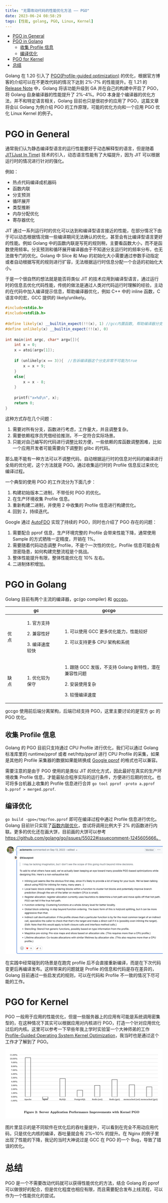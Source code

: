 ```yaml
---
title: "无需改动代码的性能优化方法 —— PGO"
date: 2023-06-24 08:58:29
tags: [性能, golang, PGO, Linux, Kernel]
---
```


- [PGO in General](#pgo-in-general)
- [PGO in Golang](#pgo-in-golang)
  - [收集 Profile 信息](#收集-profile-信息)
  - [编译优化](#编译优化)
- [PGO for Kernel](#pgo-for-kernel)
- [总结](#总结)


Golang 在 1.20 引入了 [PGO(Profile-guided optimization)](https://go.dev/doc/pgo) 的优化，根据官方博客的介绍可以在不更改代码的情况下达到 2%-7% 的性能提升。在 1.21 的 [Release Note](https://tip.golang.org/doc/go1.21) 中，Golang 将该功能升级到 GA 并在自己的构建中开启了 PGO，将 Golang 自身编译器的性能提升了 2%-4%。PGO 本身是个编译器的优化方法，并不和特定语言相关，Golang 目前也只是很初步的应用了 PGO，这篇文章将会以 Golang 为例介绍 PGO 的工作原理，可能的优化方向和一个应用 PGO 优化 Linux Kernel 的例子。

# PGO in General

通常我们认为静态编译型语言的运行性能要好于动态解释型的语言，但是随着 [JIT(Just In Time)](https://en.wikipedia.org/wiki/Just-in-time_compilation) 技术的引入，动态语言性能有了大幅提升，因为 JIT 可以根据运行时的情况进行针对的强化。

例如：
- 热点代码编译成机器码
- 函数内联
- 分支预测
- 循环展开
- 类型推断
- 内存分配优化
- 寄存器优化

JIT 通过一系列运行时的优化可以达到和编译型语言接近的性能，在部分情况下由于可以动态根据情况做一些编译期间无法确认的优化，甚至会有比编译型语言更好的性能。例如 Golang 中的函数内联是写死的规则稍，主要看函数大小，而不是函数使用频率。分支预测和循环展开编译器由于不知道分支运行时的频率分布，也无法做专门的优化。Golang 中 Slice 和 Map 的初始化大小需要通过参数手动指定或者自动根据写死的规则进行扩容，无法根据运行时信息分配一个合适的初始化大小。

于是一个很自然的想法就是能否将类似 JIT 的技术应用到编译型语言，通过运行时的信息去优化代码性能，传统的做法是通过人类对代码运行时理解的经验，主动的在代码中加入编译提示信息，帮助编译器优化，例如 C++ 中的 inline 函数，C 语言中的宏，GCC 提供的 likely/unlikely。

```c++
#include<stdio.h>
#include<stdlib.h>

#define likely(x) __builtin_expect(!!(x), 1) //gcc内置函数, 帮助编译器分支优化
#define unlikely(x) __builtin_expect(!!(x), 0)

int main(int argc, char* argv[]){
    int x = 0;
    x = atoi(argv[1]);

    if (unlikely(x == 3)){  //告诉编译器这个分支非常不可能为true
        x = x + 9;
    }
    else{
        x = x - 8;
    }

    printf("x=%d\n", x);
    return 0;
}
```

这种方式存在几个问题：

1. 需要对所有分支，函数进行考虑，工作量大，并且调整复杂。
2. 需要依赖程序员凭借经验推测，不一定符合实际场景。
3. 只能对自己编写的代码进行调整比较方便，一些依赖的库函数调整困难，比如一个应用开发者可能需要向下调整到 glibc 的代码。

那么能不能有一种方法可以不调整代码，自动根据运行时的信息对代码的编译进行全局的优化呢，这个方法就是 PGO。通过收集运行时的 Profile 信息反过来优化编译过程。

一个典型的使用 PGO 的工作流分为下面几步：

1. 构建初始版本二进制，不带任何 PGO 的优化。
2. 在生产环境收集 Profile 信息。
3. 重新构建二进制，并使用 2 中收集的 Profile 信息进行构建优化。
4. 回到 2，持续迭代。

Google 通过 [AutoFDO](https://research.google/pubs/pub45290/) 实现了持续的 PGO，同时也介绍了 PGO 存在的问题：

1. 需要配合 pprof 信息，生产环境完整的 Profile 会带来性能下降，通常使用 Sample 的方式牺牲一定精度，开销在 1%。
2. 需要随着代码动态调整 Profile，不是个一次性的优化，Profile 信息可能会有泄密隐患，如何构建完整流程是个挑战。
3. 整体性能提升有限，整体性能优化在 10% 左右。
4. 二进制体积增加。

# PGO in Golang

Golang 目前有两个主流的编译器，gc(go compiler) 和 [gccgo](https://github.com/golang/gofrontend)。

|   |  gc  |  gccgo  |
|--|--|--|
|优点|<ol>1. 官方支持</ol><ol>2. 兼容性好</ol><ol>3. 编译速度较快</ol>|<ol>1. 可以使用 GCC 更多优化能力，性能较好</ol><ol>2. 可以支持更多 CPU 架构和系统</ol>|
|缺点|<ol>1. 优化较为保守</ol>| <ol>1. 跟随 GCC 发版，不支持 Golang 新特性，潜在兼容性问题</ol><ol>2. 安装使用复杂</ol><ol>3. 较慢编译速度</ol>|

gccgo 使用前后端分离架构，后端已经支持 PGO，这里主要讨论的是官方 gc 的 PGO 优化。

## 收集 Profile 信息

Golang 的 PGO 目前只支持通过 CPU Profile 进行优化，我们可以通过 Golang 标准库里的 runtime/pprof 或者 net/http/pprof 进行 CPU Profile 的采集，如果是其他的 Profile 采集器的数据如果能转换成 [Google pprof](https://github.com/google/pprof/tree/main/proto) 的格式也可以兼容。

需要注意的是由于 PGO 使用的是类似 JIT 的优化方式，因此最好在真实的生产环境收集 Profile 信息，才能最贴合程序实际的运行条件，方便进行后期的优化。也可将多台机器上收集的 Profile 信息进行合并 `go tool pprof -proto a.pprof b.pprof > merged.pprof`.

## 编译优化

`go build -gpo=/tmp/foo.pprof` 即可在编译过程中通过 Profile 信息进行优化。Golang 目前针只实现了[函数内联优化](https://go-review.googlesource.com/c/proposal/+/430398/10/design/55022-pgo-implementation.md#208)，尝试将调用比例大于 2% 的函数进行内联。更多的优化还在画大饼，目前画的大饼可以参考 https://github.com/golang/go/issues/55022#issuecomment-1245605666。

![Alt text](../images/pgo-in-go.png)


在实践中经常碰到的场景是在跑完 profile 后不会直接重新编译，而是在下次代码变更后再编译发布。这样带来的问题就是 Profile 的信息和代码是存在差异的，Golang 目前通过一些启发式的规则，可以在代码和 Profile 不一致的情况下尽可能的工作。

# PGO for Kernel

PGO 一般用于应用的性能优化，但是一些服务器上的应用有可能是系统调用密集型的，在这种情况下其实可以根据应用对内核进行 PGO，打造一个针对应用优化过后的内核。这里可以参考一下早些年我上学时实验室一个大神师弟的工作 [Profile-Guided Operating System Kernel Optimization](http://coolypf.com/kpgo.htm)，我当时也是通过这个工作才了解到了 PGO。

![Alt text](../images/kernel-pgo.png)

图片里显示的是不同软件在优化后的吞吐量提升，可以看到在完全不用动应用代码，只是优化内核的编译，吞吐量就会有 2%~10% 的提升。在 Nginx 的例子里出现了性能的下降，我记的当时大神说过是 GCC 在 PGO 的一个 Bug，导致了错误的优化。

# 总结

PGO 是一个不需要改动代码就可以获得性能优化的方法，结合 Golang 的 pprof 可以做很好的配合，但是优化程度也相应有限，而且需要配合发布上线流程，可以作为一个性能优化的尝试。